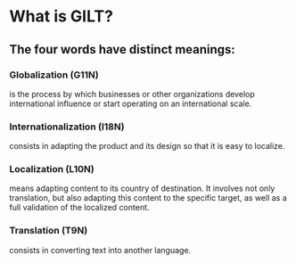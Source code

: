 # What is GILT?

## The four words have distinct meanings:

### Globalization (G11N)

is the process by which businesses or other 
organizations develop international influence 
or start operating on an international scale.

### Internationalization (I18N)

consists in adapting the product and its 
design so that it is easy to localize.

### Localization (L10N) 

means adapting content to its country of 
destination. It involves not only translation, 
but also adapting this content to the specific 
target, as well as a full validation of the 
localized content.

### Translation (T9N)

consists in converting text into another 
language.
